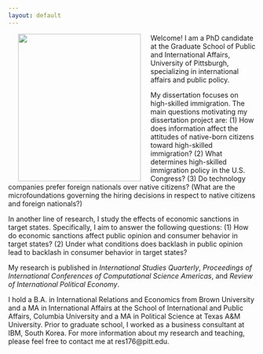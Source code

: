 ```yaml
---
layout: default
---
```


<img align="left" src="files/rena_canada.jpeg" hspace="20"  width="250" height="300" >

<p>Welcome! I am a PhD candidate at the Graduate School of Public and International Affairs, University of Pittsburgh, specializing in international affairs and public policy.</p>  
  
<p>My dissertation focuses on high-skilled immigration. The main questions motivating my dissertation project are: (1) How does information affect the attitudes of native-born citizens toward high-skilled immigration? (2) What determines high-skilled immigration policy in the U.S. Congress? (3) Do technology companies prefer foreign nationals over native citizens? (What are the  microfoundations governing the hiring decisions in respect to native citizens and foreign nationals?)</p> 

<p>In another line of research, I study the effects of economic sanctions in target states. Specifically, I aim to answer the following questions: (1) How do economic sanctions affect public opinion and consumer behavior in target states? (2) Under what conditions does backlash in public opinion lead to backlash in consumer behavior in target states?</p>

<p>My research is published in <i>International Studies Quarterly</i>, <i>Proceedings of International Conferences of Computational Science Americas</i>, and <i>Review of International Political Economy</i>.</p>  

<p>I hold a B.A. in International Relations and Economics from Brown University and a MA in International Affairs at the School of International and Public Affairs, Columbia University and a MA in Political Science at Texas A&M University. Prior to graduate school, I worked as a business consultant at IBM, South Korea. For more information about my research and teaching, please feel free to contact me at res176@pitt.edu.</p>  

